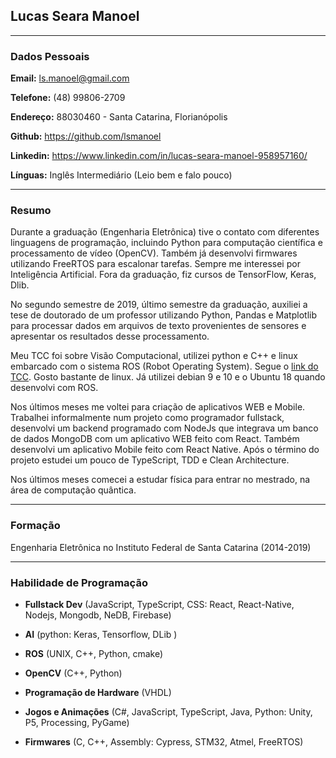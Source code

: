 ## Lucas Seara Manoel

---

### Dados Pessoais

**Email:** ls.manoel@gmail.com

**Telefone:** (48) 99806-2709

**Endereço:** 88030460 - Santa Catarina, Florianópolis

**Github:** <https://github.com/lsmanoel>

**Linkedin:** <https://www.linkedin.com/in/lucas-seara-manoel-958957160/>

**Línguas:** Inglês Intermediário (Leio bem e falo pouco)

---

### Resumo

Durante a graduação (Engenharia Eletrônica) tive o contato com diferentes linguagens de programação, incluindo Python para computação científica e processamento de vídeo (OpenCV). Também já desenvolvi firmwares utilizando FreeRTOS para escalonar tarefas. Sempre me interessei por Inteligência Artificial. Fora da graduação, fiz cursos de TensorFlow, Keras, Dlib.

No segundo semestre de 2019, último semestre da graduação, auxiliei a tese de doutorado de um professor utilizando Python, Pandas e Matplotlib para processar dados em arquivos de texto provenientes de sensores e apresentar os resultados desse processamento.

Meu TCC foi sobre Visão Computacional, utilizei python e C++ e linux embarcado com o sistema ROS (Robot Operating System). Segue o [link do TCC](https://www.overleaf.com/read/knnfcxbkfdhb). Gosto bastante de linux. Já utilizei debian 9 e 10 e o Ubuntu 18 quando desenvolvi com ROS.

Nos últimos meses me voltei para criação de aplicativos WEB e Mobile. Trabalhei informalmente num projeto como programador fullstack, desenvolvi um backend programado com NodeJs que integrava um banco de dados MongoDB com um aplicativo WEB feito com React. Também desenvolvi um aplicativo Mobile feito com React Native. Após o término do projeto estudei um pouco de TypeScript, TDD e Clean Architecture.

Nos últimos meses comecei a estudar física para entrar no mestrado, na área de computação quântica.

---

### Formação

Engenharia Eletrônica no Instituto Federal de Santa Catarina (2014-2019)

---

### Habilidade de Programação

* **Fullstack Dev** (JavaScript, TypeScript, CSS: React, React-Native, Nodejs, Mongodb, NeDB, Firebase)

* **AI** (python: Keras, Tensorflow, DLib )

* **ROS** (UNIX, C++, Python, cmake)

* **OpenCV** (C++, Python)

* **Programação de Hardware** (VHDL)

* **Jogos e Animações** (C#, JavaScript, TypeScript, Java, Python: Unity, P5, Processing, PyGame)

* **Firmwares** (C, C++, Assembly: Cypress, STM32, Atmel, FreeRTOS)
